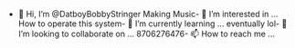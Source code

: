 - 👋 Hi, I’m @DatboyBobbyStringer
Making Music- 👀 I’m interested in ...
How to operate this system- 🌱 I’m currently learning ...
eventually lol- 💞️ I’m looking to collaborate on ...
8706276476- 📫 How to reach me ...

<!---
DatboyBobbyStringer/DatboyBobbyStringer is a ✨ special ✨ repository because its `README.md` (this file) appears on your GitHub profile.
You can click the Preview link to take a look at your changes.
--->
